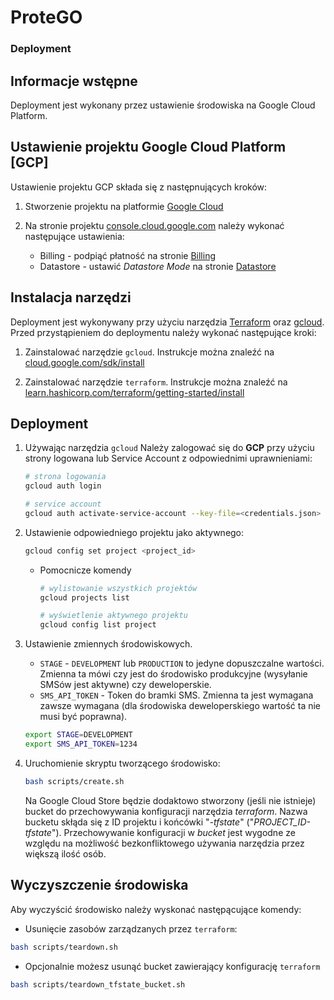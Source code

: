 # ProteGO


### Deployment

## Informacje wstępne

Deployment jest wykonany przez ustawienie środowiska na Google Cloud Platform.

## Ustawienie projektu Google Cloud Platform [GCP]

Ustawienie projektu GCP składa się z następnujących kroków:

1. Stworzenie projektu na platformie [Google Cloud](https://cloud.google.com/)

2. Na stronie projektu [console.cloud.google.com](https://console.cloud.google.com/) należy wykonać następujące ustawienia:
    * Billing - podpiąć płatność na stronie [Billing](https://console.cloud.google.com/billing/)
    * Datastore - ustawić *Datastore Mode* na stronie [Datastore](https://console.cloud.google.com/datastore/)

## Instalacja narzędzi 

Deployment jest wykonywany przy użyciu narzędzia [Terraform](https://www.terraform.io/) oraz [gcloud](https://cloud.google.com/sdk/gcloud).
Przed przystąpieniem do deploymentu należy wykonać następujące kroki:

1. Zainstalować narzędzie `gcloud`. Instrukcje można znaleźć na [cloud.google.com/sdk/install](https://cloud.google.com/sdk/install)

2. Zainstalować narzędzie `terraform`. Instrukcje można znaleźć na [learn.hashicorp.com/terraform/getting-started/install](https://learn.hashicorp.com/terraform/getting-started/install.html#installing-terraform)

## Deployment

1. Używając narzędzia `gcloud` Należy zalogować się do **GCP** przy użyciu strony logowana lub Service Account z odpowiednimi uprawnieniami:
   ```bash
   # strona logowania
   gcloud auth login
   
   # service account
   gcloud auth activate-service-account --key-file=<credentials.json>
   ```
   
2. Ustawienie odpowiedniego projektu jako aktywnego:
    ```bash
    gcloud config set project <project_id>
    ```
    * Pomocnicze komendy
        ```bash
        # wylistowanie wszystkich projektów
        gcloud projects list
        
        # wyświetlenie aktywnego projektu
        gcloud config list project
        ```
3. Ustawienie zmiennych środowiskowych.
    * `STAGE` - `DEVELOPMENT` lub `PRODUCTION` to jedyne dopuszczalne wartości. Zmienna ta mówi czy jest do środowisko produkcyjne (wysyłanie SMSów jest aktywne) czy deweloperskie.
    * `SMS_API_TOKEN` - Token do bramki SMS. Zmienna ta jest wymagana zawsze wymagana (dla środowiska deweloperskiego wartość ta nie musi być poprawna).
   
   ```bash
   export STAGE=DEVELOPMENT
   export SMS_API_TOKEN=1234
   ```
   
4. Uruchomienie skryptu tworzącego środowisko:
    ```bash
    bash scripts/create.sh
    ```
   Na Google Cloud Store będzie dodaktowo stworzony (jeśli nie istnieje) bucket do przechowywania konfiguracji narzędzia *terraform*.
   Nazwa bucketu skłąda się z ID projektu i końcówki "_-tfstate_"  ("_PROJECT_ID-tfstate_").
   Przechowywanie konfiguracji w _bucket_ jest wygodne ze względu na możliwość bezkonfliktowego używania narzędzia przez większą ilość osób.
   
## Wyczyszczenie środowiska

Aby wyczyścić środowisko należy wyskonać następącujące komendy:
* Usunięcie zasobów zarządzanych przez `terraform`:
```bash
bash scripts/teardown.sh
```

* Opcjonalnie możesz usunąć bucket zawierający konfigurację `terraform`
```bash
bash scripts/teardown_tfstate_bucket.sh
```
